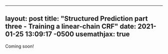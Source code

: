
---
layout: post
title:  "Structured Prediction part three - Training a linear-chain CRF"
date:   2021-01-25 13:09:17 -0500
usemathjax: true
---

<script src="https://cdn.mathjax.org/mathjax/latest/MathJax.js?config=TeX-AMS-MML_HTMLorMML" type="text/javascript"></script>

Coming soon!
